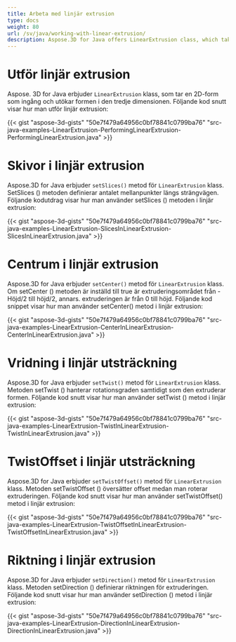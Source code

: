 ```yaml
---
title: Arbeta med linjär extrusion
type: docs
weight: 80
url: /sv/java/working-with-linear-extrusion/
description: Aspose.3D for Java offers LinearExtrusion class, which takes a 2D shape as an input and extends the shape in the 3rd dimension.
---
```

#  **Utför linjär extrusion**
Aspose. 3D for Java erbjuder `LinearExtrusion` klass, som tar en 2D-form som ingång och utökar formen i den tredje dimensionen. Följande kod snutt visar hur man utför linjär extrusion:

{{< gist "aspose-3d-gists" "50e7f479a64956c0bf78841c0799ba76" "src-java-examples-LinearExtrusion-PerformingLinearExtrusion-PerformingLinearExtrusion.java" >}}
#  **Skivor i linjär extrusion**
Aspose.3D for Java erbjuder `setSlices()` metod för `LinearExtrusion` klass. SetSlices () metoden definierar antalet mellanpunkter längs strängvägen. Följande kodutdrag visar hur man använder setSlices () metoden i linjär extrusion:

{{< gist "aspose-3d-gists" "50e7f479a64956c0bf78841c0799ba76" "src-java-examples-LinearExtrusion-SlicesInLinearExtrusion-SlicesInLinearExtrusion.java" >}}
#  **Centrum i linjär extrusion**
Aspose.3D for Java erbjuder `setCenter()` metod för `LinearExtrusion` klass. Om setCenter () metoden är inställd till true är extruderingsområdet från -Höjd/2 till höjd/2, annars. extruderingen är från 0 till höjd. Följande kod snippet visar hur man använder setCenter() metod i linjär extrusion:

{{< gist "aspose-3d-gists" "50e7f479a64956c0bf78841c0799ba76" "src-java-examples-LinearExtrusion-CenterInLinearExtrusion-CenterInLinearExtrusion.java" >}}
#  **Vridning i linjär utsträckning**
Aspose.3D for Java erbjuder `setTwist()` metod för `LinearExtrusion` klass. Metoden setTwist () hanterar rotationsgraden samtidigt som den extruderar formen. Följande kod snutt visar hur man använder setTwist () metod i linjär extrusion:

{{< gist "aspose-3d-gists" "50e7f479a64956c0bf78841c0799ba76" "src-java-examples-LinearExtrusion-TwistInLinearExtrusion-TwistInLinearExtrusion.java" >}}
#  **TwistOffset i linjär utsträckning**
Aspose.3D for Java erbjuder `setTwistOffset()` metod för `LinearExtrusion` klass. Metoden setTwistOffset () översätter offset medan man roterar extruderingen. Följande kod snutt visar hur man använder setTwistOffset() metod i linjär extrusion:

{{< gist "aspose-3d-gists" "50e7f479a64956c0bf78841c0799ba76" "src-java-examples-LinearExtrusion-TwistOffsetInLinearExtrusion-TwistOffsetInLinearExtrusion.java" >}}
#  **Riktning i linjär extrusion**
Aspose.3D for Java erbjuder `setDirection()` metod för `LinearExtrusion` klass. Metoden setDirection () definierar riktningen för extruderingen. Följande kod snutt visar hur man använder setDirection () metod i linjär extrusion:

{{< gist "aspose-3d-gists" "50e7f479a64956c0bf78841c0799ba76" "src-java-examples-LinearExtrusion-DirectionInLinearExtrusion-DirectionInLinearExtrusion.java" >}}
